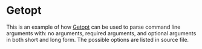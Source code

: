 # Getopt
This is an example of how [Getopt][getopt] can be used to parse command line arguments with: no arguments, required arguments, and optional arguments in both short and long form.
The possible options are listed in source file.

[getopt]: https://www.gnu.org/software/libc/manual/html_node/Getopt.html
